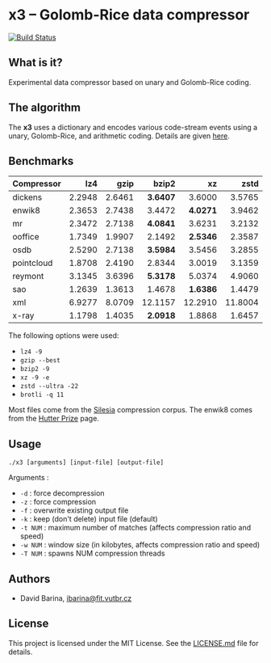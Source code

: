 x3 &ndash; Golomb-Rice data compressor
======================================

[![Build Status](https://travis-ci.org/xbarin02/x3-compressor.svg?branch=master)](https://travis-ci.org/xbarin02/x3-compressor)

What is it?
-----------

Experimental data compressor based on unary and Golomb-Rice coding.

The algorithm
-------------

The **x3** uses a dictionary and encodes various code-stream events using a unary, Golomb-Rice, and arithmetic coding.
Details are given [here](ALGORITHM.md).

Benchmarks
----------

| Compressor |       lz4  |      gzip  |     bzip2  |        xz  |      zstd  |    brotli  |            x3 |
| ---------- | ---------: | ---------: | ---------: | ---------: | ---------: | ---------: | ------------: |
|    dickens |   2.2948   |   2.6461   | **3.6407** |   3.6000   |   3.5765   |   3.6044   |      3.3513   |
|     enwik8 |   2.3653   |   2.7438   |   3.4472   | **4.0271** |   3.9462   |   3.8847   |      3.5335   |
|         mr |   2.3472   |   2.7138   | **4.0841** |   3.6231   |   3.2132   |   3.5317   |      3.6318   |
|    ooffice |   1.7349   |   1.9907   |   2.1492   | **2.5346** |   2.3587   |   2.4818   |      1.9460   |
|       osdb |   2.5290   |   2.7138   | **3.5984** |   3.5456   |   3.2855   |   3.5812   |      2.1760   |
| pointcloud |   1.8708   |   2.4190   |   2.8344   |   3.0019   |   3.1359   | **3.1894** |      2.5329   |
|    reymont |   3.1345   |   3.6396   | **5.3178** |   5.0374   |   4.9060   |   4.9747   |      4.6132   |
|        sao |   1.2639   |   1.3613   |   1.4678   | **1.6386** |   1.4479   |   1.5812   |      1.3453   |
|        xml |   6.9277   |   8.0709   |  12.1157   |  12.2910   |  11.8004   |**12.4145** |      7.5800   |
|      x-ray |   1.1798   |   1.4035   | **2.0918** |   1.8868   |   1.6457   |   1.8096   |      1.6030   |

The following options were used:

- `lz4 -9`
- `gzip --best`
- `bzip2 -9`
- `xz -9 -e`
- `zstd --ultra -22`
- `brotli -q 11`

Most files come from the [Silesia](http://sun.aei.polsl.pl/~sdeor/index.php?page=silesia) compression corpus. The enwik8 comes from the [Hutter Prize](http://prize.hutter1.net/) page.

Usage
-----

```
./x3 [arguments] [input-file] [output-file]
```

Arguments :

- `-d`     : force decompression
- `-z`     : force compression
- `-f`     : overwrite existing output file
- `-k`     : keep (don't delete) input file (default)
- `-t NUM` : maximum number of matches (affects compression ratio and speed)
- `-w NUM` : window size (in kilobytes, affects compression ratio and speed)
- `-T NUM` : spawns NUM compression threads

Authors
-------

- David Barina, <ibarina@fit.vutbr.cz>

License
-------

This project is licensed under the MIT License.
See the [LICENSE.md](LICENSE.md) file for details.
